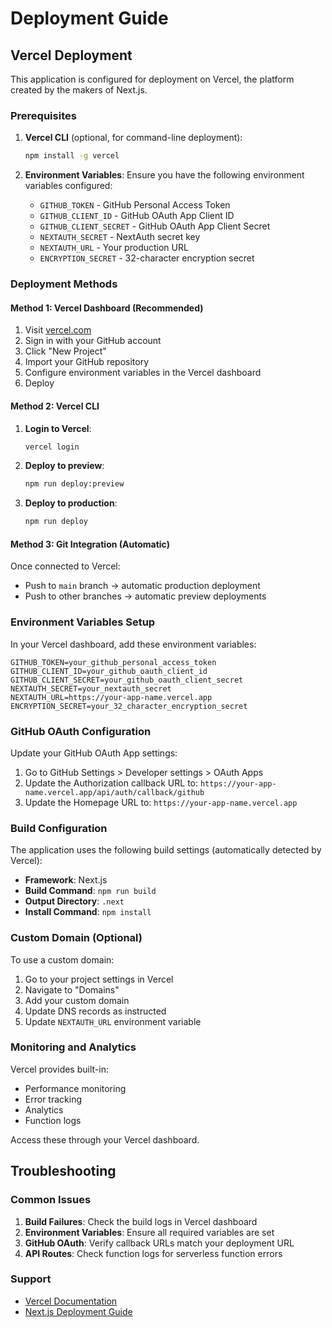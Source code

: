 # Deployment Guide

## Vercel Deployment

This application is configured for deployment on Vercel, the platform created by the makers of Next.js.

### Prerequisites

1. **Vercel CLI** (optional, for command-line deployment):
   ```bash
   npm install -g vercel
   ```

2. **Environment Variables**: Ensure you have the following environment variables configured:
   - `GITHUB_TOKEN` - GitHub Personal Access Token
   - `GITHUB_CLIENT_ID` - GitHub OAuth App Client ID
   - `GITHUB_CLIENT_SECRET` - GitHub OAuth App Client Secret
   - `NEXTAUTH_SECRET` - NextAuth secret key
   - `NEXTAUTH_URL` - Your production URL
   - `ENCRYPTION_SECRET` - 32-character encryption secret

### Deployment Methods

#### Method 1: Vercel Dashboard (Recommended)

1. Visit [vercel.com](https://vercel.com)
2. Sign in with your GitHub account
3. Click "New Project"
4. Import your GitHub repository
5. Configure environment variables in the Vercel dashboard
6. Deploy

#### Method 2: Vercel CLI

1. **Login to Vercel**:
   ```bash
   vercel login
   ```

2. **Deploy to preview**:
   ```bash
   npm run deploy:preview
   ```

3. **Deploy to production**:
   ```bash
   npm run deploy
   ```

#### Method 3: Git Integration (Automatic)

Once connected to Vercel:
- Push to `main` branch → automatic production deployment
- Push to other branches → automatic preview deployments

### Environment Variables Setup

In your Vercel dashboard, add these environment variables:

```
GITHUB_TOKEN=your_github_personal_access_token
GITHUB_CLIENT_ID=your_github_oauth_client_id
GITHUB_CLIENT_SECRET=your_github_oauth_client_secret
NEXTAUTH_SECRET=your_nextauth_secret
NEXTAUTH_URL=https://your-app-name.vercel.app
ENCRYPTION_SECRET=your_32_character_encryption_secret
```

### GitHub OAuth Configuration

Update your GitHub OAuth App settings:
1. Go to GitHub Settings > Developer settings > OAuth Apps
2. Update the Authorization callback URL to: `https://your-app-name.vercel.app/api/auth/callback/github`
3. Update the Homepage URL to: `https://your-app-name.vercel.app`

### Build Configuration

The application uses the following build settings (automatically detected by Vercel):
- **Framework**: Next.js
- **Build Command**: `npm run build`
- **Output Directory**: `.next`
- **Install Command**: `npm install`

### Custom Domain (Optional)

To use a custom domain:
1. Go to your project settings in Vercel
2. Navigate to "Domains"
3. Add your custom domain
4. Update DNS records as instructed
5. Update `NEXTAUTH_URL` environment variable

### Monitoring and Analytics

Vercel provides built-in:
- Performance monitoring
- Error tracking
- Analytics
- Function logs

Access these through your Vercel dashboard.

## Troubleshooting

### Common Issues

1. **Build Failures**: Check the build logs in Vercel dashboard
2. **Environment Variables**: Ensure all required variables are set
3. **GitHub OAuth**: Verify callback URLs match your deployment URL
4. **API Routes**: Check function logs for serverless function errors

### Support

- [Vercel Documentation](https://vercel.com/docs)
- [Next.js Deployment Guide](https://nextjs.org/docs/app/building-your-application/deploying)